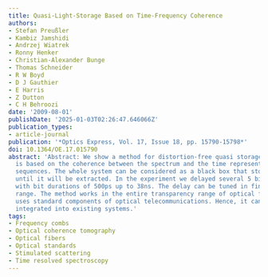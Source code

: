 ```yaml
---
title: Quasi-Light-Storage Based on Time-Frequency Coherence
authors:
- Stefan Preußler
- Kambiz Jamshidi
- Andrzej Wiatrek
- Ronny Henker
- Christian-Alexander Bunge
- Thomas Schneider
- R W Boyd
- D J Gauthier
- E Harris
- Z Dutton
- C H Behroozi
date: '2009-08-01'
publishDate: '2025-01-03T02:26:47.646066Z'
publication_types:
- article-journal
publication: '*Optics Express, Vol. 17, Issue 18, pp. 15790-15798*'
doi: 10.1364/OE.17.015790
abstract: 'Abstract: We show a method for distortion-free quasi storage of light which
  is based on the coherence between the spectrum and the time representation of pulse
  sequences. The whole system can be considered as a black box that stores the light
  until it will be extracted. In the experiment we delayed several 5 bit patterns
  with bit durations of 500ps up to 38ns. The delay can be tuned in fine and coarse
  range. The method works in the entire transparency range of optical fibers and only
  uses standard components of optical telecommunications. Hence, it can easily be
  integrated into existing systems.'
tags:
- Frequency combs
- Optical coherence tomography
- Optical fibers
- Optical standards
- Stimulated scattering
- Time resolved spectroscopy
---
```

